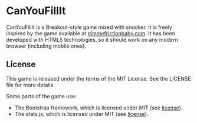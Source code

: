 # CanYouFillIt
CanYouFillIt is a Breakout-style game mixed with snooker. It is freely inspired by the game available at [gimmefrictionbaby.com](http://gimmefrictionbaby.com). It has been developed with HTML5 technologies, so it should work on any modern browser (including mobile ones).

## License
This game is released under the terms of the MIT License. See the LICENSE file for more details.

Some parts of the game use:

- The Bootstrap framework, which is licensed under MIT (see [license](https://github.com/twbs/bootstrap/blob/master/LICENSE)).
- The stats.js, which is licensed under MIT (see [license](https://github.com/mrdoob/stats.js/blob/master/LICENSE)).
